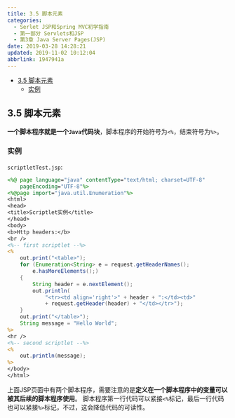 ```yaml
---
title: 3.5 脚本元素
categories: 
  - Serlet JSP和Spring MVC初学指南
  - 第一部分 Servlets和JSP
  - 第3章 Java Server Pages(JSP)
date: 2019-03-28 14:28:21
updated: 2019-11-02 10:12:04
abbrlink: 1947941a
---
```

<div id='my_toc'>

- [3.5 脚本元素](/JavaReadingNotes/1947941a/#3-5-脚本元素)
    - [实例](/JavaReadingNotes/1947941a/#实例)

</div>
<!--more-->
<script>if (navigator.platform.toLowerCase() == 'win32'){document.getElementById('my_toc').style.display = 'none';}</script>

<!--end-->
## 3.5 脚本元素 ##
**一个脚本程序就是一个`Java`代码块**，脚本程序的开始符号为`<%`，结束符号为`%>`。
### 实例 ###
`scriptletTest.jsp`:
```jsp
<%@ page language="java" contentType="text/html; charset=UTF-8"
    pageEncoding="UTF-8"%>
<%@page import="java.util.Enumeration"%>
<html>
<head>
<title>Scriptlet实例</title>
</head>
<body>
<b>Http headers:</b>
<br />
<%-- first scriptlet --%>
<%
    out.print("<table>");
    for (Enumeration<String> e = request.getHeaderNames();
        e.hasMoreElements();) 
    {
        String header = e.nextElement();
        out.println(
            "<tr><td align='right'>" + header + ":</td><td>"
            + request.getHeader(header) + "</td></tr>");
    }
    out.print("</table>");
    String message = "Hello World";
%>
<hr />
<%-- second scriptlet --%>
<%
    out.println(message);
%>
</body>
</html>
```
上面JSP页面中有两个脚本程序，需要注意的是**定义在一个脚本程序中的变量可以被其后续的脚本程序使用**。
脚本程序第一行代码可以紧接`<%`标记，最后一行代码也可以紧接`%>`标记，不过，这会降低代码的可读性。
